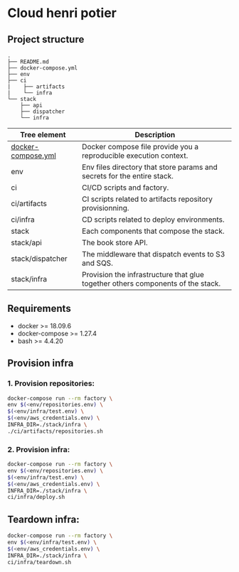 # Cloud henri potier

## Project structure
```
.
├── README.md
├── docker-compose.yml
├── env
├── ci
|    ├── artifacts
|    └── infra
└── stack
    ├── api
    ├── dispatcher
    └── infra
```
| Tree element | Description |
|-|-|
| [docker-compose.yml](docker-compose.yml) | Docker compose file provide you a reproducible execution context. |
| env | Env files directory that store params and secrets for the entire stack. |
| ci | CI/CD scripts and factory. |
| ci/artifacts | CI scripts related to artifacts repository provisionning. |
| ci/infra | CD scripts related to deploy environments. |
| stack | Each components that compose the stack. |
| stack/api | The book store API. |
| stack/dispatcher | The middleware that dispatch events to S3 and SQS. |
| stack/infra | Provision the infrastructure that glue together others components of the stack. |

## Requirements
* docker >= 18.09.6
* docker-compose >= 1.27.4
* bash >= 4.4.20

## Provision infra
### 1. Provision repositories:
```bash
docker-compose run --rm factory \
env $(<env/repositories.env) \
$(<env/infra/test.env) \
$(<env/aws_credentials.env) \
INFRA_DIR=./stack/infra \
./ci/artifacts/repositories.sh
```

### 2. Provision infra:
```bash
docker-compose run --rm factory \
env $(<env/repositories.env) \
$(<env/infra/test.env) \
$(<env/aws_credentials.env) \
INFRA_DIR=./stack/infra \
ci/infra/deploy.sh
```

## Teardown infra:
```bash
docker-compose run --rm factory \
env $(<env/infra/test.env) \
$(<env/aws_credentials.env) \
INFRA_DIR=./stack/infra \
ci/infra/teardown.sh
```
